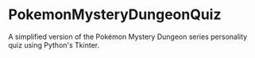 # PokemonMysteryDungeonQuiz
A simplified version of the Pokémon Mystery Dungeon series personality quiz using Python's Tkinter.
